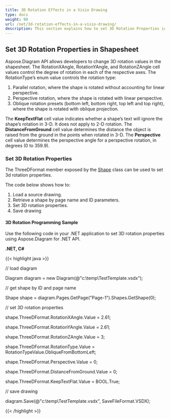 ```yaml
---
title: 3D Rotation Effects in a Visio Drawing
type: docs
weight: 90
url: /net/3d-rotation-effects-in-a-visio-drawing/
description: This section explains how to set 3D Rotation Properties in Shapesheet with Aspose.Diagram.
---
```


## **Set 3D Rotation Properties in Shapesheet**
Aspose.Diagram API allows developers to change 3D rotation values in the shapesheet. The RotationXAngle, RotationYAngle, and RotationZAngle cell values control the degree of rotation in each of the respective axes. The RotationType’s enum value controls the rotation type:

1. Parallel rotation, where the shape is rotated without accounting for linear perspective.
1. Perspective rotation, where the shape is rotated with linear perspective.
1. Oblique rotation presets (bottom left, bottom right, top left and top right), where the shape is rotated with oblique projection.

The **KeepTextFlat** cell value indicates whether a shape’s text will ignore the shape’s rotation in 3-D. It does not apply to 2-D rotation. The **DistanceFromGround** cell value determines the distance the object is raised from the ground in the points when rotated in 3-D. The **Perspective** cell value determines the perspective angle for a perspective rotation, in degrees (0 to 359.9).
### **Set 3D Rotation Properties**
The ThreeDFormat member exposed by the [Shape](https://reference.aspose.com/diagram/net/aspose.diagram/shape) class can be used to set 3d rotation properties.

The code below shows how to:

1. Load a source drawing.
1. Retrieve a shape by page name and ID parameters.
1. Set 3D rotation properties.
1. Save drawing 
#### **3D Rotation Programming Sample**
Use the following code in your .NET application to set 3D rotation properties using Aspose.Diagram for .NET API.

**.NET, C#**

{{< highlight java >}}

 // load diagram

Diagram diagram = new Diagram(@"c:\temp\TestTemplate.vsdx");

// get shape by ID and page name

Shape shape = diagram.Pages.GetPage("Page-1").Shapes.GetShape(0);



// set 3D rotation properties

shape.ThreeDFormat.RotationXAngle.Value = 2.61;

shape.ThreeDFormat.RotationYAngle.Value = 2.61;

shape.ThreeDFormat.RotationZAngle.Value = 3;

shape.ThreeDFormat.RotationType.Value = RotationTypeValue.ObliqueFromBottomLeft;

shape.ThreeDFormat.Perspective.Value = 0;

shape.ThreeDFormat.DistanceFromGround.Value = 0;

shape.ThreeDFormat.KeepTextFlat.Value = BOOL.True;

// save drawing

diagram.Save(@"c:\temp\TestTemplate.vsdx", SaveFileFormat.VSDX);

{{< /highlight >}}
